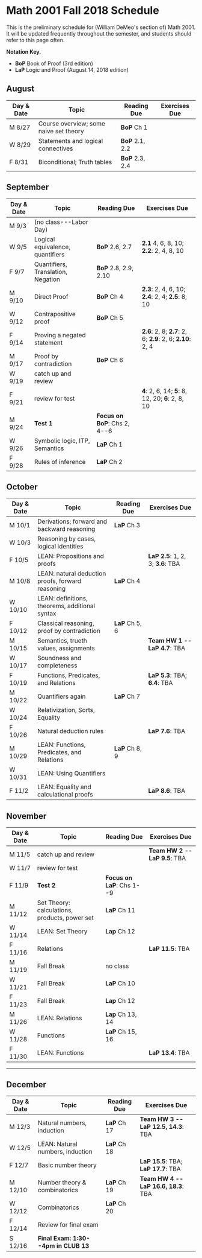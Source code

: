 # Math 2001 Fall 2018 Schedule

This is the preliminary schedule for (William DeMeo's section of) Math 2001.
It will be updated frequently throughout the semester, and students 
should refer to this page often.

**Notation Key.**
+ **BoP** Book of Proof (3rd edition)
+ **LaP** Logic and Proof (August 14, 2018 edition)

## August

| Day & Date | Topic | Reading Due | Exercises Due |
| --- | --- | --- | --- |
| M 8/27 | Course overview; some naive set theory | **BoP** Ch 1 |
| W 8/29 | Statements and logical connectives | **BoP** 2.1, 2.2 | |
| F 8/31 | Biconditional; Truth tables |  **BoP** 2.3, 2.4 |  |

## September

| Day & Date | Topic | Reading Due | Exercises Due |
| --- | --- | --- | --- |
| M 9/3 | (no class---Labor Day) | | | 
| W 9/5 | Logical equivalence, quantifiers | **BoP** 2.6, 2.7  | **2.1** 4, 6, 8, 10; **2.2**: 2, 4, 8, 10 |
| F 9/7 |  Quantifiers, Translation, Negation | **BoP** 2.8, 2.9, 2.10 |  |
| M 9/10 | Direct Proof |  **BoP** Ch 4 | **2.3**: 2, 4, 6, 10; **2.4**: 2, 4; **2.5**: 8, 10 |
| W 9/12 | Contrapositive proof  | **BoP** Ch 5 | |
| F 9/14 | Proving a negated statement | | **2.6**: 2, 8; **2.7**: 2, 6; **2.9**: 2, 6;  **2.10**: 2, 4 |
| M 9/17 | Proof by contradiction  | **BoP** Ch 6  | |
| W 9/19 | catch up and review | | |
| F 9/21 | review for test | | **4**: 2, 6, 14; **5**: 8, 12, 20; **6**: 2, 8, 10 |
| M 9/24 | **Test 1** | **Focus on BoP**: Chs 2, 4--6 | |  
| W 9/26 |  Symbolic logic, ITP, Semantics | **LaP** Ch 1 | |
| F 9/28 | Rules of inference | **LaP** Ch 2 | |

## October

| Day & Date | Topic | Reading Due | Exercises Due |
| --- | --- | --- | --- |
| M 10/1 | Derivations; forward and backward reasoning | **LaP** Ch 3 | |
| W 10/3 | Reasoning by cases, logical identities  | | 
| F 10/5 |  LEAN: Propositions and proofs |  | **LaP 2.5**: 1, 2, 3; **3.6**: TBA |
| M 10/8 |  LEAN: natural deduction proofs, forward reasoning |  **LaP** Ch 4 | |
| W 10/10 | LEAN: definitions, theorems, additional syntax | | |
| F 10/12 | Classical reasoning, proof by contradiction | **LaP** Ch 5, 6 | |  
| M 10/15 | Semantics, trueth values, assignments |    | **Team HW 1 -- LaP 4.7**: TBA  |
| W 10/17 | Soundness and completeness  | | |
| F 10/19 | Functions, Predicates, and Relations  | | **LaP 5.3**: TBA; **6.4**: TBA |
| M 10/22 | Quantifiers again  |  **LaP** Ch 7  | |    
| W 10/24 | Relativization, Sorts, Equality  | |   |   
| F 10/26 | Natural deduction rules|  |  **LaP 7.6**: TBA|
| M 10/29 | LEAN: Functions, Predicates, and Relations | **LaP** Ch 8, 9 | |
| W 10/31 | LEAN: Using Quantifiers | | |    
| F 11/2 |  LEAN: Equality and calculational proofs | |  **LaP 8.6**: TBA |    

## November
| Day & Date | Topic | Reading Due | Exercises Due |
| --- | --- | --- | --- |
| M 11/5 |  catch up and review | | **Team HW 2 -- LaP 9.5**: TBA |
| W 11/7 | review for test | | |
| F 11/9 | **Test 2** | **Focus on LaP**: Chs 1--9 | |
| M 11/12 |  Set Theory: calculations, products, power set | **LaP** Ch 11 | |
| W 11/14 | LEAN: Set Theory | **Lap** Ch 12 | |
| F 11/16 | Relations | | **LaP 11.5**: TBA  |
| M 11/19 | Fall Break| no class  | | 
| W 11/21 | Fall Break|  **LaP** Ch 10 |  | 
| F 11/23 | Fall Break| **Lap** Ch 12 | | 
| M 11/26 | LEAN: Relations  | **Lap** Ch 13, 14   |  |
| W 11/28 | Functions | **LaP** Ch 15, 16 | |
| F 11/30 | LEAN: Functions |  | **LaP 13.4**: TBA  | |


---------------------------------------------------------

## December

| Day & Date | Topic | Reading Due | Exercises Due |
| --- | --- | --- | --- |
| M 12/3 | Natural numbers, induction | **LaP** Ch 17 |  **Team HW 3 -- LaP 12.5, 14.3**: TBA |
| W 12/5 | LEAN: Natural numbers, induction | **LaP** Ch 18 | |   
| F 12/7 | Basic number theory |  | **LaP 15.5**: TBA; **LaP 17.7**: TBA  |   
| M 12/10 | Number theory & combinatorics | **LaP** Ch 19  |  **Team HW 4 -- LaP 16.6, 18.3**: TBA |   
| W 12/12 | Combinatorics | **LaP** Ch 20 | |   
| F 12/14 | Review for final exam  | | |
| S 12/16 | **Final Exam: 1:30--4pm in CLUB 13** | | |
